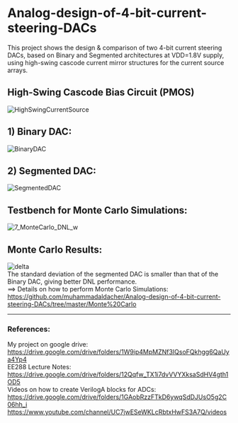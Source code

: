 # Analog-design-of-4-bit-current-steering-DACs
This project shows the design & comparison of two 4-bit current steering DACs, based on Binary and Segmented architectures at VDD=1.8V supply, using high-swing cascode current mirror structures for the current source arrays.

## High-Swing Cascode Bias Circuit (PMOS)
![HighSwingCurrentSource](https://user-images.githubusercontent.com/27668656/60772614-1050df80-a0ae-11e9-91fa-5e259bb42280.png)

## 1) Binary DAC:
![BinaryDAC](https://user-images.githubusercontent.com/27668656/60772684-be5c8980-a0ae-11e9-84fb-bd65ed3ac313.png)

## 2) Segmented DAC:
![SegmentedDAC](https://user-images.githubusercontent.com/27668656/60772761-c10bae80-a0af-11e9-8a31-f3f725c36d23.png)

## Testbench for Monte Carlo Simulations:
![7_MonteCarlo_DNL_w](https://user-images.githubusercontent.com/27668656/60772817-835b5580-a0b0-11e9-9a25-d871120d1554.png)

## Monte Carlo Results:
![delta](https://user-images.githubusercontent.com/27668656/60772851-14323100-a0b1-11e9-8f43-558d017ed73f.png) <br/>
The standard deviation of the segmented DAC is smaller than that of the Binary DAC, giving better DNL performance. <br/>
==> Details on how to perform Monte Carlo Simulations: <br/>
https://github.com/muhammadaldacher/Analog-design-of-4-bit-current-steering-DACs/tree/master/Monte%20Carlo <br/>

*****************
### References:
My project on google drive:<br/>
https://drive.google.com/drive/folders/1W9ip4MpMZNf3IQsoFQkhgg6QaUya4Yp4 <br/>
EE288 Lecture Notes:<br/>
https://drive.google.com/drive/folders/12Qqfw_TX1i7dvVVYXksaSdHV4gth1OD5 <br/>
Videos on how to create VerilogA blocks for ADCs:
https://drive.google.com/drive/folders/1GAobRzzFTkD6ywqSdDJUsO5g2C06hh_i <br/>
https://www.youtube.com/channel/UC7jwESeWKLcRbtxHwFS3A7Q/videos 
